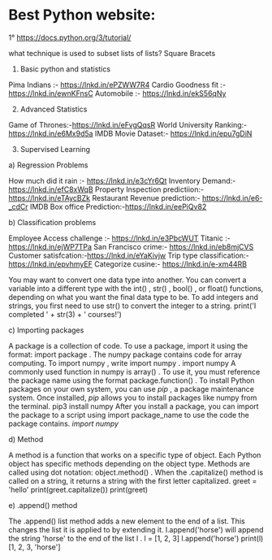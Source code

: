 

# Best Python website: 
1° https://docs.python.org/3/tutorial/



what technique  is used to subset lists of lists? 
Square Bracets


1. Basic python and statistics

Pima Indians :- https://lnkd.in/ePZWW7R4
Cardio Goodness fit :- https://lnkd.in/ewnKFnsC
Automobile :- https://lnkd.in/ekS56qNy

2. Advanced Statistics

Game of Thrones:-https://lnkd.in/eFvgQqsR
World University Ranking:-https://lnkd.in/e6Mx9d5a
IMDB Movie Dataset:- https://lnkd.in/epu7gDiN

3. Supervised Learning

a) Regression Problems

How much did it rain :- https://lnkd.in/e3cYr6Qt
Inventory Demand:- https://lnkd.in/efC8xWqB
Property Inspection predictiion:- https://lnkd.in/eTAycBZk
Restaurant Revenue prediction:- https://lnkd.in/e6-_cdCr
IMDB Box office Prediction:-https://lnkd.in/eePiQv82

b) Classification problems

Employee Access challenge :- https://lnkd.in/e3PbcWUT
Titanic :- https://lnkd.in/ejWP7TPa
San Francisco crime:- https://lnkd.in/eb8mjCVS
Customer satisfcation:-https://lnkd.in/eYaKivjw
Trip type classification:- https://lnkd.in/epvhmyEF
Categorize cusine:- https://lnkd.in/e-xm44RB



You may want to convert one data type into another. You can convert a variable into a different type with the int() , str() , bool() , or float() functions, depending on what you want the final data type to be. To add integers and strings, you first need to use str() to convert the integer to a string. 
print('I completed ' + str(3) + ' courses!')


c) Importing packages

A package is a collection of code. To use a package, import it using the format: import package . The numpy package contains code for array computing. To import numpy , write import numpy . import numpy A commonly used function in numpy is array() . To use it, you must reference the package name using the format package.function() .
To install Python packages on your own system, you can use *pip* , a package maintenance system. Once installed, *pip* allows you to install packages like numpy from the terminal. pip3 install numpy After you install a package, you can import the package to a script using import package_name to use the code the package contains. *import numpy*



d) Method

A method is a function that works on a specific type of object. Each Python object has specific methods depending on the object type. Methods are called using dot notation: object.method() . When the .capitalize() method is called on a string, it returns a string with the first letter capitalized. greet = 'hello' print(greet.capitalize()) print(greet)

e) .append() method 

The .append() list method adds a new element to the end of a list. This changes the list it is applied to by extending it. l.append('horse') will append the string 'horse' to the end of the list l . l = [1, 2, 3] l.append('horse') print(l) [1, 2, 3, 'horse']
